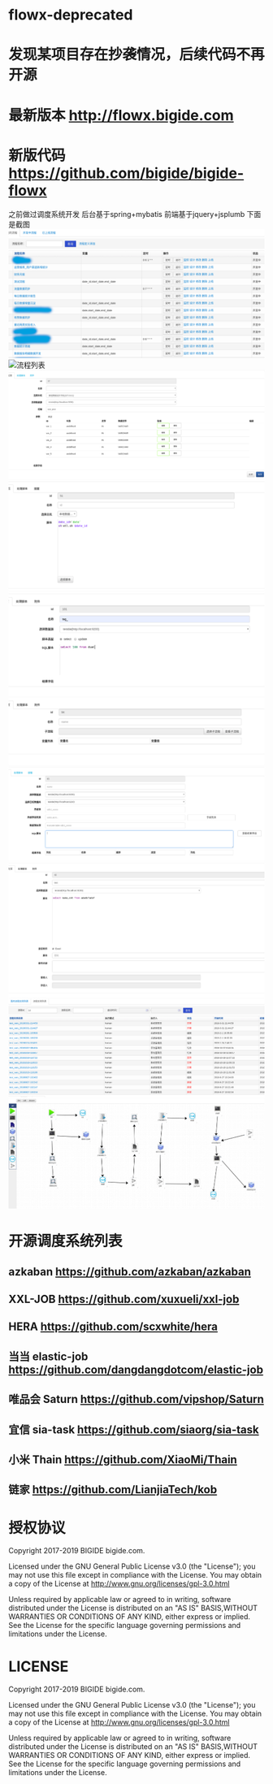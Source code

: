 # flowx-deprecated 
# 发现某项目存在抄袭情况，后续代码不再开源
# 最新版本 http://flowx.bigide.com
# 新版代码 https://github.com/bigide/bigide-flowx
之前做过调度系统开发
后台基于spring+mybatis
前端基于jquery+jsplumb
下面是截图
![流程列表](./images/1joblist.png)
![流程列表](./images/datalfow.png)
![流程列表](./images/procs.png)
![流程列表](./images/shell.png)
![流程列表](./images/sql.png)
![流程列表](./images/subflow.png)
![流程列表](./images/sync.png)
![流程列表](./images/email.png)
![流程列表](./images/flow_monitor_list.png)
![流程列表](./images/fuck.png)

# 开源调度系统列表

## azkaban  https://github.com/azkaban/azkaban
## XXL-JOB  https://github.com/xuxueli/xxl-job
## HERA https://github.com/scxwhite/hera
## 当当 elastic-job https://github.com/dangdangdotcom/elastic-job
## 唯品会 Saturn https://github.com/vipshop/Saturn
## 宜信  sia-task   https://github.com/siaorg/sia-task
## 小米  Thain https://github.com/XiaoMi/Thain
## 链家  https://github.com/LianjiaTech/kob



# 授权协议
Copyright 2017-2019 BIGIDE  bigide.com.

Licensed under the GNU General Public License v3.0 (the "License");
you may not use this file except in compliance with the License.
You may obtain a copy of the License at http://www.gnu.org/licenses/gpl-3.0.html

Unless required by applicable law or agreed to in writing, software distributed under the License is distributed on an "AS IS" BASIS,WITHOUT WARRANTIES OR CONDITIONS OF ANY KIND, either express or implied.
See the License for the specific language governing permissions and limitations under the License.


# LICENSE
Copyright 2017-2019 BIGIDE  bigide.com.

Licensed under the GNU General Public License v3.0 (the "License");
you may not use this file except in compliance with the License.
You may obtain a copy of the License at http://www.gnu.org/licenses/gpl-3.0.html

Unless required by applicable law or agreed to in writing, software distributed under the License is distributed on an "AS IS" BASIS,WITHOUT WARRANTIES OR CONDITIONS OF ANY KIND, either express or implied.
See the License for the specific language governing permissions and limitations under the License.
